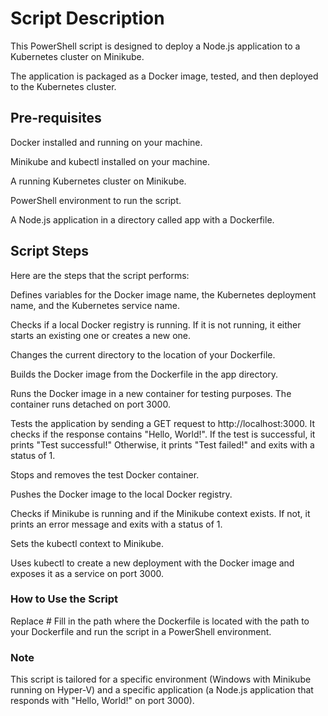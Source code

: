 # Script Description

This PowerShell script is designed to deploy a Node.js application to a Kubernetes cluster on Minikube.

The application is packaged as a Docker image, tested, and then deployed to the Kubernetes cluster.

## Pre-requisites

Docker installed and running on your machine.

Minikube and kubectl installed on your machine.

A running Kubernetes cluster on Minikube.

PowerShell environment to run the script.

A Node.js application in a directory called app with a Dockerfile.

## Script Steps

Here are the steps that the script performs:

Defines variables for the Docker image name, the Kubernetes deployment name, and the Kubernetes service name.

Checks if a local Docker registry is running. If it is not running, it either starts an existing one or creates a new one.

Changes the current directory to the location of your Dockerfile.

Builds the Docker image from the Dockerfile in the app directory.

Runs the Docker image in a new container for testing purposes. The container runs detached on port 3000.

Tests the application by sending a GET request to http://localhost:3000.
It checks if the response contains "Hello, World!".
If the test is successful, it prints "Test successful!" Otherwise, it prints "Test failed!" and exits with a status of 1.

Stops and removes the test Docker container.

Pushes the Docker image to the local Docker registry.

Checks if Minikube is running and if the Minikube context exists. If not, it prints an error message and exits with a status of 1.

Sets the kubectl context to Minikube.

Uses kubectl to create a new deployment with the Docker image and exposes it as a service on port 3000.

### How to Use the Script

Replace # Fill in the path where the Dockerfile is located with the path to your Dockerfile and run the script in a PowerShell environment.

### Note

This script is tailored for a specific environment (Windows with Minikube running on Hyper-V) and a specific application (a Node.js application that responds with "Hello, World!" on port 3000). 
